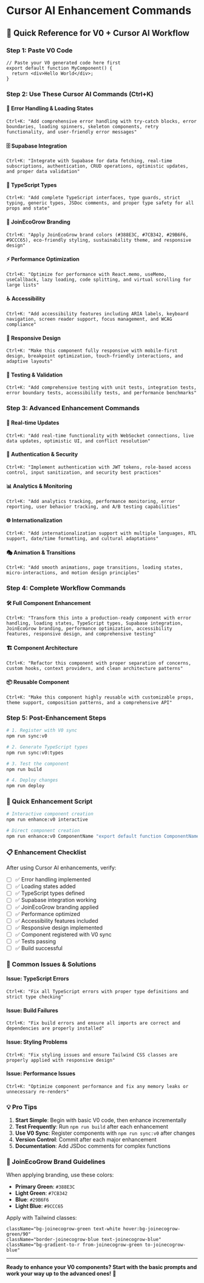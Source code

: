 # Cursor AI Enhancement Commands

## 🚀 Quick Reference for V0 + Cursor AI Workflow

### **Step 1: Paste V0 Code**
```tsx
// Paste your V0 generated code here first
export default function MyComponent() {
  return <div>Hello World</div>;
}
```

### **Step 2: Use These Cursor AI Commands (Ctrl+K)**

#### **🔧 Error Handling & Loading States**
```
Ctrl+K: "Add comprehensive error handling with try-catch blocks, error boundaries, loading spinners, skeleton components, retry functionality, and user-friendly error messages"
```

#### **🗄️ Supabase Integration**
```
Ctrl+K: "Integrate with Supabase for data fetching, real-time subscriptions, authentication, CRUD operations, optimistic updates, and proper data validation"
```

#### **📝 TypeScript Types**
```
Ctrl+K: "Add complete TypeScript interfaces, type guards, strict typing, generic types, JSDoc comments, and proper type safety for all props and state"
```

#### **🎨 JoinEcoGrow Branding**
```
Ctrl+K: "Apply JoinEcoGrow brand colors (#388E3C, #7CB342, #29B6F6, #9CCC65), eco-friendly styling, sustainability theme, and responsive design"
```

#### **⚡ Performance Optimization**
```
Ctrl+K: "Optimize for performance with React.memo, useMemo, useCallback, lazy loading, code splitting, and virtual scrolling for large lists"
```

#### **♿ Accessibility**
```
Ctrl+K: "Add accessibility features including ARIA labels, keyboard navigation, screen reader support, focus management, and WCAG compliance"
```

#### **📱 Responsive Design**
```
Ctrl+K: "Make this component fully responsive with mobile-first design, breakpoint optimization, touch-friendly interactions, and adaptive layouts"
```

#### **🧪 Testing & Validation**
```
Ctrl+K: "Add comprehensive testing with unit tests, integration tests, error boundary tests, accessibility tests, and performance benchmarks"
```

### **Step 3: Advanced Enhancement Commands**

#### **🔄 Real-time Updates**
```
Ctrl+K: "Add real-time functionality with WebSocket connections, live data updates, optimistic UI, and conflict resolution"
```

#### **🔐 Authentication & Security**
```
Ctrl+K: "Implement authentication with JWT tokens, role-based access control, input sanitization, and security best practices"
```

#### **📊 Analytics & Monitoring**
```
Ctrl+K: "Add analytics tracking, performance monitoring, error reporting, user behavior tracking, and A/B testing capabilities"
```

#### **🌐 Internationalization**
```
Ctrl+K: "Add internationalization support with multiple languages, RTL support, date/time formatting, and cultural adaptations"
```

#### **🎭 Animation & Transitions**
```
Ctrl+K: "Add smooth animations, page transitions, loading states, micro-interactions, and motion design principles"
```

### **Step 4: Complete Workflow Commands**

#### **🛠️ Full Component Enhancement**
```
Ctrl+K: "Transform this into a production-ready component with error handling, loading states, TypeScript types, Supabase integration, JoinEcoGrow branding, performance optimization, accessibility features, responsive design, and comprehensive testing"
```

#### **🏗️ Component Architecture**
```
Ctrl+K: "Refactor this component with proper separation of concerns, custom hooks, context providers, and clean architecture patterns"
```

#### **📦 Reusable Component**
```
Ctrl+K: "Make this component highly reusable with customizable props, theme support, composition patterns, and a comprehensive API"
```

### **Step 5: Post-Enhancement Steps**

```bash
# 1. Register with V0 sync
npm run sync:v0

# 2. Generate TypeScript types
npm run sync:v0:types

# 3. Test the component
npm run build

# 4. Deploy changes
npm run deploy
```

### **🎯 Quick Enhancement Script**

```bash
# Interactive component creation
npm run enhance:v0 interactive

# Direct component creation
npm run enhance:v0 ComponentName "export default function ComponentName() { return <div>Hello</div>; }"
```

### **📋 Enhancement Checklist**

After using Cursor AI enhancements, verify:

- [ ] ✅ Error handling implemented
- [ ] ✅ Loading states added
- [ ] ✅ TypeScript types defined
- [ ] ✅ Supabase integration working
- [ ] ✅ JoinEcoGrow branding applied
- [ ] ✅ Performance optimized
- [ ] ✅ Accessibility features included
- [ ] ✅ Responsive design implemented
- [ ] ✅ Component registered with V0 sync
- [ ] ✅ Tests passing
- [ ] ✅ Build successful

### **🚨 Common Issues & Solutions**

#### **Issue: TypeScript Errors**
```
Ctrl+K: "Fix all TypeScript errors with proper type definitions and strict type checking"
```

#### **Issue: Build Failures**
```
Ctrl+K: "Fix build errors and ensure all imports are correct and dependencies are properly installed"
```

#### **Issue: Styling Problems**
```
Ctrl+K: "Fix styling issues and ensure Tailwind CSS classes are properly applied with responsive design"
```

#### **Issue: Performance Issues**
```
Ctrl+K: "Optimize component performance and fix any memory leaks or unnecessary re-renders"
```

### **💡 Pro Tips**

1. **Start Simple**: Begin with basic V0 code, then enhance incrementally
2. **Test Frequently**: Run `npm run build` after each enhancement
3. **Use V0 Sync**: Register components with `npm run sync:v0` after changes
4. **Version Control**: Commit after each major enhancement
5. **Documentation**: Add JSDoc comments for complex functions

### **🎨 JoinEcoGrow Brand Guidelines**

When applying branding, use these colors:
- **Primary Green**: `#388E3C`
- **Light Green**: `#7CB342`
- **Blue**: `#29B6F6`
- **Light Blue**: `#9CCC65`

Apply with Tailwind classes:
```tsx
className="bg-joinecogrow-green text-white hover:bg-joinecogrow-green/90"
className="border-joinecogrow-blue text-joinecogrow-blue"
className="bg-gradient-to-r from-joinecogrow-green to-joinecogrow-blue"
```

---

**Ready to enhance your V0 components? Start with the basic prompts and work your way up to the advanced ones!** 🌱
